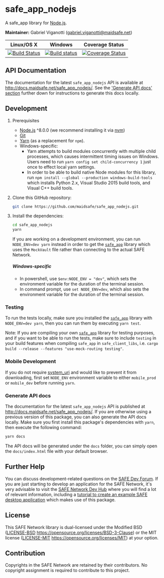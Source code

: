 # safe_app_nodejs

A safe_app library for [Node.js](https://nodejs.org/).

**Maintainer:** Gabriel Viganotti (gabriel.viganotti@maidsafe.net)

|Linux/OS X|Windows|Coverage Status|
|:---:|:---:|:---:|
|[![Build Status](https://travis-ci.org/maidsafe/safe_app_nodejs.svg?branch=master)](https://travis-ci.org/maidsafe/safe_app_nodejs)|[![Build status](https://ci.appveyor.com/api/projects/status/efktyecwydxrhs5d/branch/master?svg=true)](https://ci.appveyor.com/project/MaidSafe-QA/safe-app-nodejs/branch/master)|[![Coverage Status](https://coveralls.io/repos/github/maidsafe/safe_app_nodejs/badge.svg)](https://coveralls.io/github/maidsafe/safe_app_nodejs)|

## API Documentation

The documentation for the latest `safe_app_nodejs` API is available at <http://docs.maidsafe.net/safe_app_nodejs/>. See the ['Generate API docs' section](#generate-api-docs) further down for instructions to generate this docs locally.

## Development

1. Prerequisites

    * [Node.js](https://nodejs.org) ^8.0.0 (we recommend installing it via [nvm](https://github.com/creationix/nvm))
    * [Git](https://git-scm.com/)
    * [Yarn](https://yarnpkg.com) (as a replacement for `npm`).
    * Windows-specific:
      - Yarn attempts to build modules concurrently with multiple child processes, which causes intermittent timing issues on Windows. Users need to run `yarn config set child-concurrency 1` just once to effect local yarn settings.
      - In order to be able to build native Node modules for this library, run `npm install --global --production windows-build-tools` which installs Python 2.x, Visual Studio 2015 build tools, and Visual C++ build tools.

2. Clone this GitHub repository:

    ```bash
    git clone https://github.com/maidsafe/safe_app_nodejs.git
    ```

3. Install the dependencies:

    ``` bash
    cd safe_app_nodejs
    yarn
    ```

    If you are working on a development environment, you can run `NODE_ENV=dev yarn` instead in order to get the [`safe_app`](https://github.com/maidsafe/safe_client_libs/tree/master/safe_app) library which uses the `MockVault` file rather than connecting to the actual SAFE Network.
    ##### Windows-specific
    - In powershell, use `$env:NODE_ENV = "dev"`, which sets the environment variable for the duration of the terminal session.
    - In command prompt, use `set NODE_ENV=dev`, which also sets the environment variable for the duration of the terminal session.

### Testing

To run the tests locally, make sure you installed the [`safe_app`](https://github.com/maidsafe/safe_client_libs/tree/master/safe_app) library with `NODE_ENV=dev yarn`, then you can run them by executing `yarn test`.

Note: If you are compiling your own [`safe_app`](https://github.com/maidsafe/safe_client_libs/tree/master/safe_app) library for testing purposes, and if you want to be able to run the tests, make sure to include `testing` in your build features when compiling `safe_app` in `safe_client_libs`, i.e. `cargo build --release --features "use-mock-routing testing"`.

### Mobile Development

If you do not require [system_uri](https://github.com/maidsafe/system_uri) and would like to prevent it from downloading, first set `NODE_ENV` environment variable to either `mobile_prod` or `mobile_dev` before running `yarn`.

### Generate API docs

The documentation for the latest `safe_app_nodejs` API is published at <http://docs.maidsafe.net/safe_app_nodejs/>. If you are otherwise using a previous version of this package, you can also generate the API docs locally. Make sure you first install this package's dependencies with `yarn`, then execute the following command:
```bash
yarn docs
```
The API docs will be generated under the `docs` folder, you can simply open the `docs/index.html` file with your default browser.

## Further Help

You can discuss development-related questions on the [SAFE Dev Forum](https://forum.safedev.org/).
If you are just starting to develop an application for the SAFE Network, it's very advisable to visit the [SAFE Network Dev Hub](https://hub.safedev.org) where you will find a lot of relevant information, including a [tutorial to create an example SAFE desktop application](https://hub.safedev.org/platform/nodejs) which makes use of this package.

## License

This SAFE Network library is dual-licensed under the Modified BSD ([LICENSE-BSD](LICENSE-BSD) https://opensource.org/licenses/BSD-3-Clause) or the MIT license ([LICENSE-MIT](LICENSE-MIT) https://opensource.org/licenses/MIT) at your option.

## Contribution

Copyrights in the SAFE Network are retained by their contributors. No copyright assignment is required to contribute to this project.
